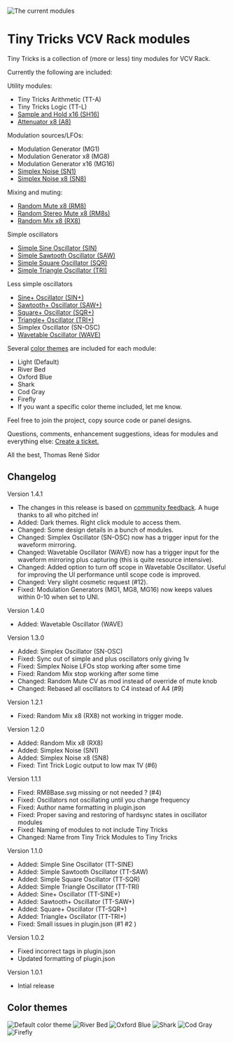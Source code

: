 ![The current modules](https://github.com/thomassidor/tinytricks/blob/master/screenshots/screenshot-light.png?raw=true)

# Tiny Tricks VCV Rack modules

Tiny Tricks is a collection of (more or less) tiny modules for VCV Rack.

Currently the following are included:

Utility modules:
* Tiny Tricks Arithmetic (TT-A)
* Tiny Tricks Logic (TT-L)
* [Sample and Hold x16 (SH16)](/docs/sh16.md)
* [Attenuator x8 (A8)](/docs/a8.md)

Modulation sources/LFOs:
* Modulation Generator (MG1)
* Modulation Generator x8 (MG8)
* Modulation Generator x16 (MG16)
* [Simplex Noise (SN1)](/docs/sn.md)
* [Simplex Noise x8 (SN8)](/docs/sn.md)

Mixing and muting:
* [Random Mute x8 (RM8)](/docs/rm8.md)
* [Random Stereo Mute x8 (RM8s)](/docs/rm8.md)
* [Random Mix x8 (RX8)](/docs/rx8.md)

Simple oscillators
* [Simple Sine Oscillator (SIN)](/docs/simple.md)
* [Simple Sawtooth Oscillator (SAW)](/docs/simple.md)
* [Simple Square Oscillator (SQR)](/docs/simple.md)
* [Simple Triangle Oscillator (TRI)](/docs/simple.md)

Less simple oscillators
* [Sine+ Oscillator (SIN+)](/docs/plus.md)
* [Sawtooth+ Oscillator (SAW+)](/docs/plus.md)
* [Square+ Oscillator (SQR+)](/docs/plus.md)
* [Triangle+ Oscillator (TRI+)](/docs/plus.md)
* Simplex Oscillator (SN-OSC)
* [Wavetable Oscillator (WAVE)](/docs/wave.md)

Several [color themes](#color-themes) are included for each module:

* Light (Default)
* River Bed
* Oxford Blue
* Shark
* Cod Gray
* Firefly
* If you want a specific color theme included, let me know.

Feel free to join the project, copy source code or panel designs.

Questions, comments, enhancement suggestions, ideas for modules and everything else: [Create a ticket.](https://github.com/thomassidor/tinytricks/issues/new)

All the  best, Thomas René Sidor


## Changelog
Version 1.4.1
* The changes in this release is based on [community feedback](https://community.vcvrack.com/t/tiny-tricks-request-for-feedback/6788). A huge thanks to all who pitched in!
* Added: Dark themes. Right click module to access them.
* Changed: Some design details in a bunch of modules.
* Changed: Simplex Oscillator (SN-OSC) now has a trigger input for the waveform mirroring.
* Changed: Wavetable Oscillator (WAVE) now has a trigger input for the waveform mirroring plus capturing (this is quite resource intensive).
* Changed: Added option to turn off scope in Wavetable Oscillator. Useful for improving the UI performance until scope code is improved.
* Changed: Very slight cosmetic request (#12).
* Fixed: Modulation Generators (MG1, MG8, MG16) now keeps values within 0-10 when set to UNI.

Version 1.4.0
* Added: Wavetable Oscillator (WAVE)

Version 1.3.0
* Added: Simplex Oscillator (SN-OSC)
* Fixed: Sync out of simple and plus oscillators only giving 1v
* Fixed: Simplex Noise LFOs stop working after some time
* Fixed: Random Mix stop working after some time
* Changed: Random Mute CV as mod instead of override of mute knob
* Changed: Rebased all oscillators to C4 instead of A4 (#9)

Version 1.2.1
* Fixed: Random Mix x8 (RX8) not working in trigger mode.

Version 1.2.0
* Added: Random Mix x8 (RX8)
* Added: Simplex Noise (SN1)
* Added: Simplex Noise x8 (SN8)
* Fixed: Tint Trick Logic output to low max 1V (#6)

Version 1.1.1
* Fixed: RM8Base.svg missing or not needed ? (#4)
* Fixed: Oscillators not oscillating until you change frequency
* Fixed: Author name formatting in plugin.json
* Fixed: Proper saving and restoring of hardsync states in oscillator modules
* Fixed: Naming of modules to not include Tiny Tricks
* Changed: Name from Tiny Trick Modules to Tiny Tricks

Version 1.1.0
* Added: Simple Sine Oscillator (TT-SINE)
* Added: Simple Sawtooth Oscillator (TT-SAW)
* Added: Simple Square Oscillator (TT-SQR)
* Added: Simple Triangle Oscillator (TT-TRI)
* Added: Sine+ Oscillator (TT-SINE+)
* Added: Sawtooth+ Oscillator (TT-SAW+)
* Added: Square+ Oscillator (TT-SQR+)
* Added: Triangle+ Oscillator (TT-TRI+)
* Fixed: Small issues in plugin.json (#1 #2 )

Version 1.0.2
* Fixed incorrect tags in plugin.json
* Updated formatting of plugin.json

Version 1.0.1
* Intial release

## Color themes
![Default color theme](https://github.com/thomassidor/tinytricks/blob/master/screenshots/screenshot-light.png?raw=true)
![River Bed](https://github.com/thomassidor/tinytricks/blob/master/screenshots/screenshot-river-bed.png?raw=true)
![Oxford Blue](https://github.com/thomassidor/tinytricks/blob/master/screenshots/screenshot-oxford-blue.png?raw=true)
![Shark](https://github.com/thomassidor/tinytricks/blob/master/screenshots/screenshot-shark.png?raw=true)
![Cod Gray](https://github.com/thomassidor/tinytricks/blob/master/screenshots/screenshot-cod-gray.png?raw=true)
![Firefly](https://github.com/thomassidor/tinytricks/blob/master/screenshots/screenshot-firefly.png?raw=true)
